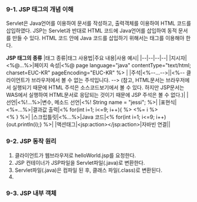 ### 9-1. JSP 태그의 개념 이해
Servlet은 Java언어를 이용하여 문서를 작성하고, 출력객체를 이용하여 HTML 코드를 삽입하였다.
JSP는 Servlet과 반대로 HTML 코드에 Java언어를 삽입하여 동적 문서를 만들 수 있다.
HTML 코드 안에 Java 코드를 삽입하기 위해서는 태그를 이용해야 한다.

**JSP 태그의 종류**
|태그 종류|태그 사용법|주요 내용|사용 예시|
|--|--|--|--|
|지시자|<%@...%>|페이지 속성|<%@ page language="java" contentType="text/html; charset=EUC-KR" pageEncoding="EUC-KR" %> |
|주석|<%--...-->||<%-- 클라이언트가 브라우저에서 볼 수 없는 주석입니다. --> (참고, HTML문서는 브라우저에서 실행되기 때문에 HTML 주석은 소스코드보기에서 볼 수 있다. 하지만 JSP문서는 WAS에서 실행하여 HTML문서로 응답되는 것이기 때문에 JSP 주석은 볼 수 없다.)|
|선언|<%!...%>|변수, 메소드 선언|<%! String name = "jessi"; %>|
|표현식|<%=...%>|결과값 출력|<% for(int i=1; i<=9; i++){ %> <%= i %> <br> <% } %>|
|스크립틀릿|<%...%>|Java 코드|<% for(int i=1; i<=9; i++){out.println(i);} %>|
|액션태그|\<jsp:action></jsp:action>|자바빈 연결||

### 9-2. JSP 동작 원리
1. 클라이언트가 웹브라우저로 helloWorld.jsp를 요청한다.
2. JSP 컨테이너가 JSP파일을 Servlet파일(.java)로 변환한다.
3. Servlet파일(.java)은 컴파일 된 후, 클래스 파일(.class)로 변환된다.
4. 

### 9-3. JSP 내부 객체
<!--stackedit_data:
eyJoaXN0b3J5IjpbMjA1NTQzMzI3LC0xMjY1NjM1ODY1LDY4Mz
Y1NTQ0OV19
-->